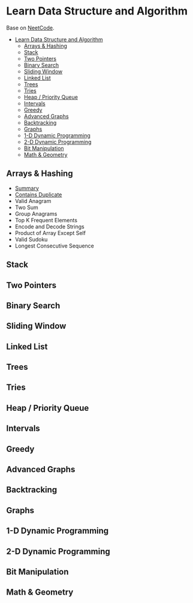 # Learn Data Structure and Algorithm

Base on [NeetCode](https://neetcode.io/roadmap).

- [Learn Data Structure and Algorithm](#learn-data-structure-and-algorithm)
  - [Arrays \& Hashing](#arrays--hashing)
  - [Stack](#stack)
  - [Two Pointers](#two-pointers)
  - [Binary Search](#binary-search)
  - [Sliding Window](#sliding-window)
  - [Linked List](#linked-list)
  - [Trees](#trees)
  - [Tries](#tries)
  - [Heap / Priority Queue](#heap--priority-queue)
  - [Intervals](#intervals)
  - [Greedy](#greedy)
  - [Advanced Graphs](#advanced-graphs)
  - [Backtracking](#backtracking)
  - [Graphs](#graphs)
  - [1-D Dynamic Programming](#1-d-dynamic-programming)
  - [2-D Dynamic Programming](#2-d-dynamic-programming)
  - [Bit Manipulation](#bit-manipulation)
  - [Math \& Geometry](#math--geometry)

## Arrays & Hashing

- [Summary](./0.ArraysAndHashing/Summary.md)
- [Contains Duplicate](./0.ArraysAndHashing/ContainsDuplicate/ContainsDuplicate.h)
- Valid Anagram
- Two Sum
- Group Anagrams
- Top K Frequent Elements
- Encode and Decode Strings
- Product of Array Except Self
- Valid Sudoku
- Longest Consecutive Sequence

## Stack

## Two Pointers

## Binary Search

## Sliding Window

## Linked List

## Trees

## Tries

## Heap / Priority Queue

## Intervals

## Greedy

## Advanced Graphs

## Backtracking

## Graphs

## 1-D Dynamic Programming

## 2-D Dynamic Programming

## Bit Manipulation

## Math & Geometry
